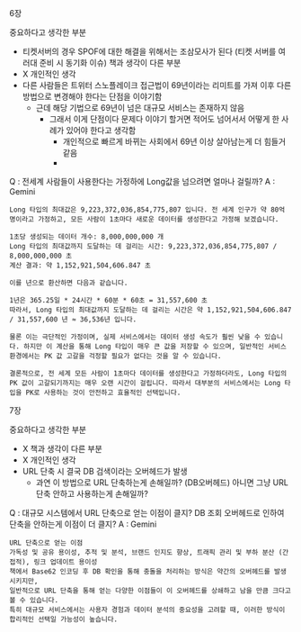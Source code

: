 6장

중요하다고 생각한 부분
 - 티켓서버의 경우 SPOF에 대한 해결을 위해서는 조삼모사가 된다 (티켓 서버를 여러대 준비 시 동기화 이슈)
책과 생각이 다른 부분
 - X
개인적인 생각
 - 다른 사람들은 트위터 스노플레이크 접근법이 69년이라는 리미트를 가져 이후 다른 방법으로 변경해야 한다는 단점을 이야기함
   - 근데 해당 기법으로 69년이 넘은 대규모 서비스는 존재하지 않음
     - 그래서 이게 단점이다 문제다 이야기 할거면 적어도 넘어서서 어떻게 한 사례가 있어야 한다고 생각함
       - 개인적으로 빠르게 바뀌는 사회에서 69년 이상 살아남는게 더 힘들거 같음
       - 
Q : 전세계 사람들이 사용한다는 가정하에 Long값을 넘으려면 얼마나 걸릴까?
A : Gemini
```
Long 타입의 최대값은 9,223,372,036,854,775,807 입니다. 전 세계 인구가 약 80억 명이라고 가정하고, 모든 사람이 1초마다 새로운 데이터를 생성한다고 가정해 보겠습니다.

1초당 생성되는 데이터 개수: 8,000,000,000 개
Long 타입의 최대값까지 도달하는 데 걸리는 시간: 9,223,372,036,854,775,807 / 8,000,000,000 초
계산 결과: 약 1,152,921,504,606.847 초

이를 년으로 환산하면 다음과 같습니다.

1년은 365.25일 * 24시간 * 60분 * 60초 = 31,557,600 초
따라서, Long 타입의 최대값까지 도달하는 데 걸리는 시간은 약 1,152,921,504,606.847 / 31,557,600 년 ≈ 36,536년 입니다.

물론 이는 극단적인 가정이며, 실제 서비스에서는 데이터 생성 속도가 훨씬 낮을 수 있습니다. 하지만 이 계산을 통해 Long 타입이 매우 큰 값을 저장할 수 있으며, 일반적인 서비스 환경에서는 PK 값 고갈을 걱정할 필요가 없다는 것을 알 수 있습니다.

결론적으로, 전 세계 모든 사람이 1초마다 데이터를 생성한다고 가정하더라도, Long 타입의 PK 값이 고갈되기까지는 매우 오랜 시간이 걸립니다. 따라서 대부분의 서비스에서는 Long 타입을 PK로 사용하는 것이 안전하고 효율적인 선택입니다.
```

7장

중요하다고 생각한 부분
- X
책과 생각이 다른 부분
- X
개인적인 생각
- URL 단축 시 결국 DB 검색이라는 오버헤드가 발생
  - 과연 이 방법으로 URL 단축하는게 손해일까? (DB오버헤드) 아니면 그냥 URL 단축 안하고 사용하는게 손해일까?

Q : 대규모 시스템에서 URL 단축으로 얻는 이점이 클지? DB 조회 오버헤드로 인하여 단축을 안하는게 이점이 더 클지?
A : Gemini
```
URL 단축으로 얻는 이점
가독성 및 공유 용이성, 추적 및 분석, 브랜드 인지도 향상, 트래픽 관리 및 부하 분산 (간접적), 링크 업데이트 용이성
책에서 Base62 인코딩 후 DB 확인을 통해 충돌을 처리하는 방식은 약간의 오버헤드를 발생시키지만, 
일반적으로 URL 단축을 통해 얻는 다양한 이점들이 이 오버헤드를 상쇄하고 남을 만큼 크다고 볼 수 있습니다. 
특히 대규모 서비스에서는 사용자 경험과 데이터 분석의 중요성을 고려할 때, 이러한 방식이 합리적인 선택일 가능성이 높습니다.
```
